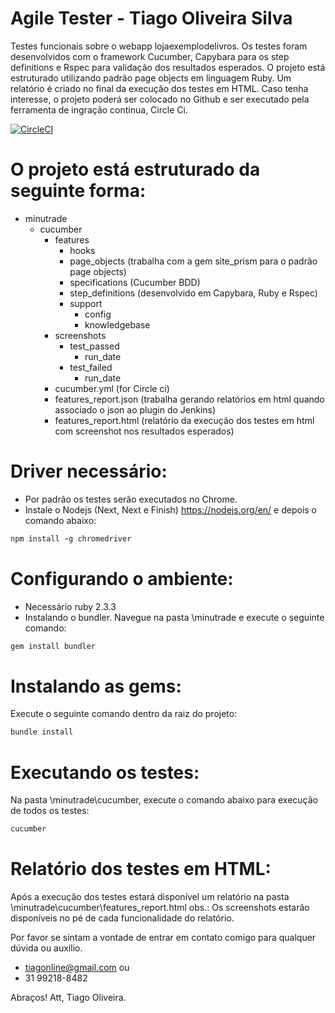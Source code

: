 # Agile Tester - Tiago Oliveira Silva
  Testes funcionais sobre o webapp lojaexemplodelivros. Os testes foram desenvolvidos com o framework Cucumber, Capybara para os step definitions e Rspec para validação dos resultados esperados. O projeto está estruturado utilizando padrão page objects em linguagem Ruby. Um relatório é criado no final da execução dos testes em HTML. Caso tenha interesse, o projeto poderá ser colocado no Github e ser executado pela ferramenta de ingração contínua, Circle Ci.

[![CircleCI](https://circleci.com/gh/tiagonline/mouse_over.svg?style=svg)](https://circleci.com/gh/tiagonline/mouse_over)

# O projeto está estruturado da seguinte forma:

- minutrade
    * cucumber
      + features
        * hooks
        * page_objects (trabalha com a gem site_prism para o padrão page objects)
        * specifications (Cucumber BDD)
        * step_definitions (desenvolvido em Capybara, Ruby e Rspec)
        - support
          * config
          * knowledgebase
      + screenshots
        - test_passed
          * run_date
        - test_failed
          * run_date
      * cucumber.yml (for Circle ci)
      + features_report.json (trabalha gerando relatórios em html quando associado o json ao plugin do Jenkins)
      + features_report.html (relatório da execução dos testes em html com screenshot nos resultados esperados)

# Driver necessário:

- Por padrão os testes serão executados no Chrome.
- Instale o Nodejs (Next, Next e Finish) https://nodejs.org/en/ e depois o comando abaixo:

```ruby
npm install -g chromedriver
```

# Configurando o ambiente:

- Necessário ruby 2.3.3
- Instalando o bundler. Navegue na pasta \minutrade e execute o seguinte comando:

```ruby
gem install bundler
```

# Instalando as gems:
Execute o seguinte comando dentro da raiz do projeto:

```ruby
bundle install
```

# Executando os testes:

Na pasta \minutrade\cucumber, execute o comando abaixo para execução de todos os testes:

```ruby
cucumber
```

# Relatório dos testes em HTML:
Após a execução dos testes estará disponível um relatório na pasta \minutrade\cucumber\features_report.html
obs.: Os screenshots estarão disponíveis no pé de cada funcionalidade do relatório.

Por favor se sintam a vontade de entrar em contato comigo para qualquer dúvida ou auxílio.
- tiagonline@gmail.com ou 
- 31 99218-8482

Abraços!
Att,
Tiago Oliveira.
